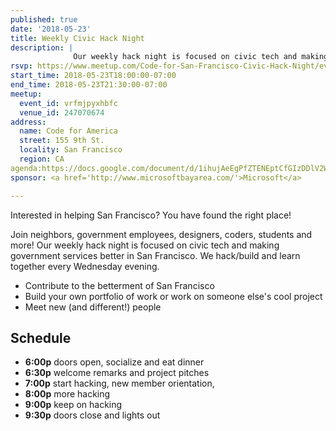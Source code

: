 ```yaml
---
published: true
date: '2018-05-23'
title: Weekly Civic Hack Night
description: |
              Our weekly hack night is focused on civic tech and making government services better in San Francisco.
rsvp: https://www.meetup.com/Code-for-San-Francisco-Civic-Hack-Night/events/vrfmjpyxhbfc/
start_time: 2018-05-23T18:00:00-07:00
end_time: 2018-05-23T21:30:00-07:00
meetup:
  event_id: vrfmjpyxhbfc
  venue_id: 247070674
address:
  name: Code for America
  street: 155 9th St.
  locality: San Francisco
  region: CA
agenda:https://docs.google.com/document/d/1ihujAeEgPfZTENEptCfGIzDDlV2WKZnbvsRqzSEM_hc/edit
sponsor: <a href='http://www.microsoftbayarea.com/'>Microsoft</a>

---
```


Interested in helping San Francisco? You have found the right place!

Join neighbors, government employees, designers, coders, students and more! Our weekly hack night is focused on civic
tech and making government services better in San Francisco. We hack/build and learn together every Wednesday evening.

* Contribute to the betterment of San Francisco
* Build your own portfolio of work or work on someone else's cool project
* Meet new (and different!) people

## Schedule

* **6:00p** doors open, socialize and eat dinner
* **6:30p** welcome remarks and project pitches
* **7:00p** start hacking, new member orientation,
* **8:00p** more hacking
* **9:00p** keep on hacking
* **9:30p** doors close and lights out
